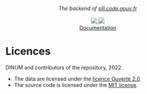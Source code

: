 <p align="center">
    <i>The backend of <a href="https://sill.code.gouv.fr">sill.code.gouv.fr</a></i>
    <br>
    <br>
    <a href="https://github.com/codegouvfr/sill-api/actions">
      <img src="https://github.com/codegouvfr/sill-api/workflows/ci/badge.svg?branch=main">
    </a>
    <a href="https://github.com/codegouvfr/sill#licence">
      <img src="https://img.shields.io/npm/l/sillfr">
    </a>
    <br/>
    <a href="https://github.com/codegouvfr/sill-docs/">Documentation</a>
</p>

# Licences

DINUM and contributors of the repository, 2022.

-   The data are licensed under the [licence Ouverte 2.0](LICENSES/LICENSE.Etalab-2.0.md).
-   The source code is licensed under the [MIT license](LICENSES/LICENSE.MIT.md).
